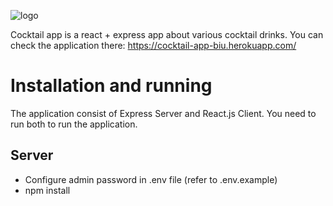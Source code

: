![logo](https://raw.githubusercontent.com/BogateInterfejsyWebowePJATK/projekt1-wskarbek/wskarbek-dev/client/public/logo.png?token=AJL3WPDRWET2PUZZROWA4XLAHOPEW)

Cocktail app is a react + express app about various cocktail drinks. You can check the application there: https://cocktail-app-biu.herokuapp.com/

# Installation and running
The application consist of Express Server and React.js Client. You need to run both to run the application.

## Server
* Configure admin password in .env file (refer to .env.example)
* npm install